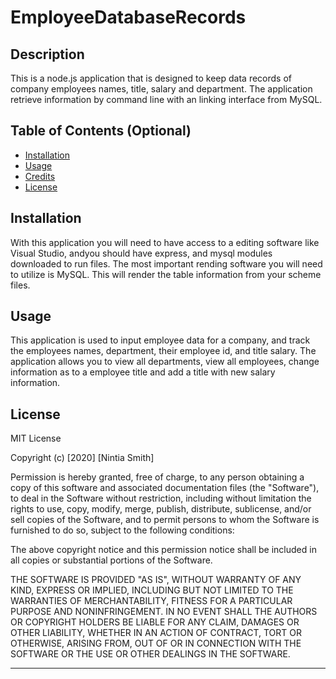 # EmployeeDatabaseRecords

## Description 

This is a node.js application that is designed to keep data records of company employees names, title, salary and department. The application retrieve information by command line with an linking interface from MySQL. 

## Table of Contents (Optional)

* [Installation](#installation)
* [Usage](#usage)
* [Credits](#credits)
* [License](#license)


## Installation
 With this application you will need to have access to a editing software like Visual Studio, andyou should have express, and mysql modules downloaded to run files. The most important rending software you will need to utilize is MySQL. This will render the table information from your scheme files.


## Usage 

This application is used to input employee data for a company, and track the employees names, department, their employee id,  and title salary. The application allows you to view all departments, view all employees, change information as to a employee title and add a title with new salary information.

## License
MIT License

Copyright (c) [2020] [Nintia Smith]

Permission is hereby granted, free of charge, to any person obtaining a copy
of this software and associated documentation files (the "Software"), to deal
in the Software without restriction, including without limitation the rights
to use, copy, modify, merge, publish, distribute, sublicense, and/or sell
copies of the Software, and to permit persons to whom the Software is
furnished to do so, subject to the following conditions:

The above copyright notice and this permission notice shall be included in all
copies or substantial portions of the Software.

THE SOFTWARE IS PROVIDED "AS IS", WITHOUT WARRANTY OF ANY KIND, EXPRESS OR
IMPLIED, INCLUDING BUT NOT LIMITED TO THE WARRANTIES OF MERCHANTABILITY,
FITNESS FOR A PARTICULAR PURPOSE AND NONINFRINGEMENT. IN NO EVENT SHALL THE
AUTHORS OR COPYRIGHT HOLDERS BE LIABLE FOR ANY CLAIM, DAMAGES OR OTHER
LIABILITY, WHETHER IN AN ACTION OF CONTRACT, TORT OR OTHERWISE, ARISING FROM,
OUT OF OR IN CONNECTION WITH THE SOFTWARE OR THE USE OR OTHER DEALINGS IN THE
SOFTWARE.

---
